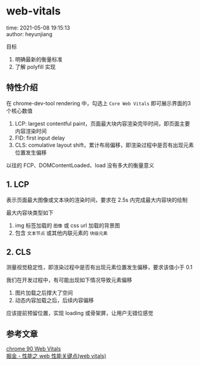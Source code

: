# web-vitals

time: 2021-05-08 19:15:13  
author: heyunjiang

目标  
1. 明确最新的衡量标准
2. 了解 polyfill 实现

## 特性介绍

在 chrome-dev-tool rendering 中，勾选上 `Core Web Vitals` 即可展示界面的3个核心数值  
1. LCP: largest contentful paint，页面最大块内容渲染完毕时间，即页面主要内容渲染时间
2. FID: first input delay
3. CLS: comulative layout shift，累计布局偏移，即渲染过程中是否有出现元素位置发生偏移

以往的 FCP、DOMContentLoaded、load 没有多大的衡量意义

## 1. LCP

表示页面最大图像或文本块的渲染时间，要求在 2.5s 内完成最大内容块的绘制

最大内容块类型如下  
1. img 标签加载的 `图像` 或 css url 加载的背景图
2. 包含 `文本节点` 或其他内联元素的 `块级元素`

## 2. CLS

测量视觉稳定性，即渲染过程中是否有出现元素位置发生偏移，要求该值小于 0.1

我们在开发过程中，有可能出现如下情况导致元素偏移  
1. 图片加载之后撑大了空间
2. 动态内容加载之后，后续内容偏移

应该提前预留位置，实现 loading 或骨架屏，让用户无错位感觉

## 参考文章

[chrome 90 Web Vitals](https://developer.chrome.com/blog/new-in-devtools-90/#cwv)  
[掘金 - 性能之 web 性能关键点(web vitals)](https://juejin.cn/post/6854573212177694733)
